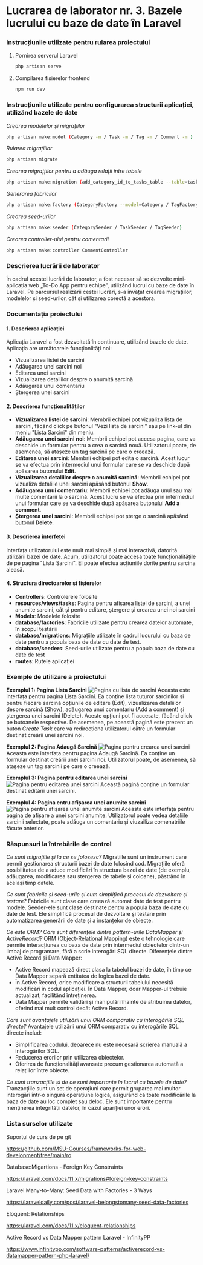 # Lucrarea de laborator nr. 3. Bazele lucrului cu baze de date în Laravel

### Instrucțiunile utilizate pentru rularea proiectului
1. Pornirea serverul Laravel
   ```bash
   php artisan serve
   ```

2. Compilarea fișierelor frontend
    ```bash
   npm run dev
   ```

### Instrucțiunile utilizate pentru configurarea structurii aplicației, utilizând bazele de date
_Crearea modelelor și migrațiilor_
```bash
php artisan make:model (Category -m / Task -m / Tag -m / Comment -m )
```

_Rularea migrațiilor_
```bash
php artisan migrate
```

_Crearea migrațților pentru a adăuga relații între tabele_
```bash
php artisan make:migration (add_category_id_to_tasks_table --table=tasks / create_task_tag_table)
```

_Generarea fabricilor_
```bash
php artisan make:factory (CategoryFactory --model=Category / TagFactory --model=Tag / TaskFactory --model=Task)
```

_Crearea seed-urilor_
```bash
php artisan make:seeder (CategorySeeder / TaskSeeder / TagSeeder)
```

_Crearea controller-ului pentru comentarii_
```bash
php artisan make:controller CommentController
```

### Descrierea lucrării de laborator
În cadrul acestei lucrări de laborator, a fost necesar să se dezvolte mini-aplicația web „To-Do App pentru echipe”, utilizând lucrul cu baze de date în Laravel. Pe parcursul realizării cestei lucrări, s-a învățat crearea migrațiilor, modelelor și seed-urilor, cât și utilizarea corectă a acestora.

### Documentația proiectului
#### 1. Descrierea aplicației
Aplicația Laravel a fost dezvoltată în continuare, utilizând bazele de date.
Aplicația are următoarele funcționlități noi:
- Vizualizarea listei de sarcini
- Adăugarea unei sarcini noi
- Editarea unei sarcini
- Vizualizarea detaliilor despre o anumită sarcină
- Adăugarea unui comentariu
- Ștergerea unei sarcini

#### 2. Descrierea funcționalităților
- __Vizualizarea listei de sarcini__: Membrii echipei pot vizualiza lista de sarcini, făcând click pe butonul "Vezi lista de sarcini" sau pe link-ul din meniu "Lista Sarcini" din meniu.
- __Adăugarea unei sarcini noi__: Membrii echipei pot accesa pagina, care va deschide un formular pentru a crea o sarcină nouă. Utilizatorul poate, de asemenea, să atașeze un tag sarcinii pe care o creează.
- __Editarea unei sarcini__: Membrii echipei pot edita o sarcină. Acest lucur se va efectua prin intermediul unui formular care se va deschide după apăsarea butonului __Edit__.
- __Vizualizarea detaliilor despre o anumită sarcină__: Membrii echipei pot vizualiza detaliile unei sarcini apăsând butonul __Show__.
- __Adăugarea unui comentariu__: Membrii echipei pot adăuga unul sau mai multe comentarii la o sarcină. Acest lucru se va efectua prin intermediul unui formular care se va deschide după apăsarea butonului __Add a comment__. 
- __Ștergerea unei sarcini__: Membrii echipei pot șterge o sarcină apăsând butonul __Delete__.


#### 3. Descrierea interfeței
Interfața utilizatorului este mult mai simplă și mai interactivă, datorită utilizării bazei de date. Acum, utilizatorul poate accesa toate funcționalitățile de pe pagina "Lista Sarcini". El poate efectua acțiuniile dorite pentru sarcina aleasă. 

#### 4. Structura directoarelor și fișierelor
- __Controllers__: Controlerele folosite
- __resources/views/tasks__: Pagina pentru afișarea listei de sarcini, a unei anumite sarcini, cât și pentru editare, ștergere și crearea unei noi sarcini
- __Models__: Modelele folosite
- __database/factories__: Fabricile utilizate pentru crearea datelor automate, în scopul testăriii
- __database/migrations__: Migrațiile utilizate în cadrul lucurului cu baza de date pentru a popula baza de date cu date de test.
- __database/seeders__: Seed-urile utilizate pentru a popula baza de date cu date de test
- __routes__: Rutele aplicației

### Exemple de utilizare a proiectului

__Exemplul 1: Pagina Lista Sarcini__
![Pagina cu lista de sarcini](screenshots/lista_sarcini.png)
Aceasta este interfața pentru pagina Lista Sarcini. Ea conține lista tuturor sarcinilor și pentru fiecare sarcină opțiunile de editare (Edit), vizualizarea detaliilor despre sarcină (Show), adăugarea unui comentariu (Add a comment) și ștergerea unei sarcini (Delete). Aceste opțiuni pot fi accesate, făcând click pe butoanele respective. De asemenea, pe această pagină este prezent un buton _Create Task_ care va redirecționa utilizatorul către un formular destinat creării unei sarcini noi.

__Exemplul 2: Pagina Adaugă Sarcină__
![Pagina pentru crearea unei sarcini](screenshots/creare_sarcina.png)
Aceasta este interfața pentru pagina Adaugă Sarcină. Ea conține un formular destinat creării unei sarcini noi. Utilizatorul poate, de asemenea, să atașeze un tag sarcinii pe care o creează.

__Exemplul 3: Pagina pentru editarea unei sarcini__
![Pagina pentru editarea unei sarcini](screenshots/editeaza_sarcina.png)
Această pagină conține un formular destinat editării unei sarcini.

__Exemplul 4: Pagina entru afișarea unei anumite sarcini__
![Pagina pentru afișarea unei anumite sarcini](screenshots/afisare_sarcina.png)
Aceasta este interfața pentru pagina de afișare a unei sarcini anumite. Utilizatorul poate vedea detaliile sarcinii selectate, poate adăuga un comentariu și viuzailiza comenatriile făcute anterior. 

### Răspunsuri la întrebările de control
_Ce sunt migrațiile și la ce se folosesc?_
Migrațiile sunt un instrument care permit gestionarea structurii bazei de date folosind cod. Migrațiile oferă posibilitatea de a aduce modificări în structura bazei de date (de exemplu, adăugarea, modificarea sau ștergerea de tabele și coloane), păstrând în același timp datele. 

_Ce sunt fabricile și seed-urile și cum simplifică procesul de dezvoltare și testare?_
Fabricile sunt clase care creează automat date de test pentru modele.
Seeder-ele sunt clase destinate pentru a popula baza de date cu date de test.
Ele simplifică procesul de dezvoltare și testare prin automatizarea generării de date și a instanțelor de obiecte.

_Ce este ORM? Care sunt diferențele dintre pattern-urile DataMapper și ActiveRecord?_
ORM (Object-Relational Mapping) este o tehnologie care permite interacțiunea cu baza de date prin intermediul obiectelor dintr-un limbaj de programare, fără a scrie interogări SQL directe. 
Diferențele dintre Active Record și Data Mapper:
- Active Record mapează direct clasa la tabelul bazei de date, în timp ce Data Mapper separă entitatea de logica bazei de date.
- În Active Record, orice modificare a structurii tabelului necesită modificări în codul aplicației. În Data Mapper, doar Mapper-ul trebuie actualizat, facilitând întreținerea.
- Data Mapper permite validări și manipulări înainte de atribuirea datelor, oferind mai mult control decât Active Record.

_Care sunt avantajele utilizării unui ORM comparativ cu interogările SQL directe?_
Avantajele utilizării unui ORM comparativ cu interogările SQL directe includ:
- Simplificarea codului, deoarece nu este necesară scrierea manuală a interogărilor SQL.
- Reducerea erorilor prin utilizarea obiectelor.
- Oferirea de funcționalități avansate precum gestionarea automată a relațiilor între obiecte.

_Ce sunt tranzacțiile și de ce sunt importante în lucrul cu bazele de date?_
Tranzacțiile sunt un set de operațiuni care permit gruparea mai multor interogări într-o singură operațiune logică, asigurând că toate modificările la baza de date au loc complet sau deloc. Ele sunt importante pentru menținerea integrității datelor, în cazul apariției unor erori.

### Lista surselor utilizate
Suportul de curs de pe git

https://github.com/MSU-Courses/frameworks-for-web-development/tree/main/ro

Database:Migartions - Foreign Key Constraints

https://laravel.com/docs/11.x/migrations#foreign-key-constraints

Laravel Many-to-Many: Seed Data with Factories - 3 Ways

https://laraveldaily.com/post/laravel-belongstomany-seed-data-factories

Eloquent: Relationships

https://laravel.com/docs/11.x/eloquent-relationships

Active Record vs Data Mapper pattern Laravel - InfinityPP

https://www.infinitypp.com/software-patterns/activerecord-vs-datamapper-pattern-php-laravel/

